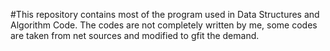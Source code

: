 #This repository contains most of the program used in Data Structures and Algorithm Code.
The codes are not completely written by me, some codes are taken from net sources and modified to gfit the demand.
